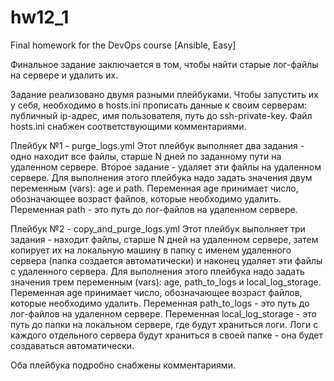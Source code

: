# hw12_1
Final homework for the DevOps course [Ansible, Easy]

Финальное задание заключается в том, чтобы найти старые лог-файлы
на сервере и удалить их.

Задание реализовано двумя разными плейбуками. Чтобы запустить их у себя,
необходимо в hosts.ini прописать данные к своим серверам: публичный ip-адрес,
имя пользователя, путь до ssh-private-key. Файл hosts.ini снабжен соответствующими
комментариями.

Плейбук №1 - purge_logs.yml
Этот плейбук выполняет два задания - одно находит все файлы, старше 
N дней по заданному пути на удаленном сервере. Второе задание - удаляет эти файлы на удаленном сервере.
Для выполнения этого плейбука надо задать значения двум переменным (vars): age и path. 
Переменная age принимает число, обозначающее возраст файлов, которые необходимо удалить. 
Переменная path - это путь до лог-файлов на удаленном сервере.

Плейбук №2 - copy_and_purge_logs.yml
Этот плейбук выполняет три задания - находит файлы, старше N дней на удаленном сервере, затем копирует их
на локальную машину в папку с именем удаленного сервера (папка создается автоматически) и наконец 
удаляет эти файлы с удаленного сервера.
Для выполнения этого плейбука надо задать значения трем переменным (vars): age, path_to_logs и local_log_storage.
Переменная age принимает число, обозначающее возраст файлов, которые необходимо удалить. 
Переменная path_to_logs - это путь до лог-файлов на удаленном сервере. 
Переменная local_log_storage - это путь до папки на локальном сервере, где будут храниться логи. Логи с каждого отдельного сервера
будут храниться в своей папке - она будет создаваться автоматически.

Оба плейбука подробно снабжены комментариями.
